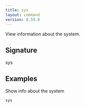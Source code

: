 ```yaml
---
title: sys
layout: command
version: 0.59.0
---
```


View information about the system.

## Signature

sys 

## Examples

Show info about the system
```shell
sys
```

